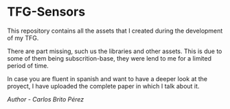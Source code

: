 # TFG-Sensors
This repository contains all the assets that I created during the development of my TFG.

There are part missing, such us the libraries and other assets. This is due to some of them being subscrition-base, they were lend to me for a limited period of time. 

In case you are fluent in spanish and want to have a deeper look at the proyect, I have uploaded the complete paper in which I talk about it.

*Author - Carlos Brito Pérez*
